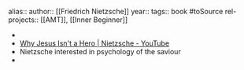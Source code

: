 alias::
author:: [[Friedrich Nietzsche]]
year::
tags:: book #toSource
rel-projects:: [[AMT]], [[Inner Beginner]]



-
- [Why Jesus Isn't a Hero | Nietzsche - YouTube](https://www.youtube.com/watch?v=9Hrl8FHi_no)
- Nietzsche interested in psychology of the saviour
-
